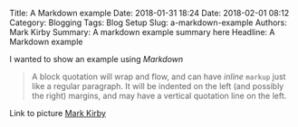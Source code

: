 Title: A Markdown example
Date: 2018-01-31 18:24
Date: 2018-02-01 08:12
Category: Blogging
Tags: Blog Setup
Slug: a-markdown-example
Authors: Mark Kirby
Summary: A markdown example summary here
Headline: A Markdown example

I wanted to show an example using *Markdown*

> A block quotation will wrap and flow, and can have *inline*
``markup`` just like a regular paragraph.  It will be indented on
the left (and possibly the right) margins, and may have a vertical
quotation line on the left.


Link to picture
[Mark Kirby]({filename}/images/MJKSmallDenim.jpg)

